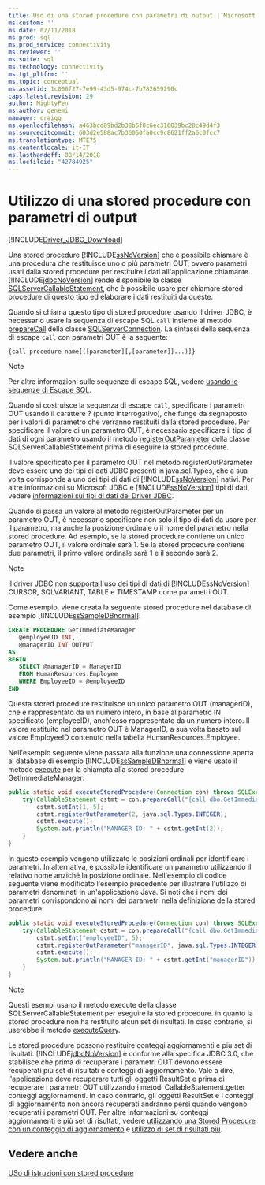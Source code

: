 ```yaml
---
title: Uso di una stored procedure con parametri di output | Microsoft Docs
ms.custom: ''
ms.date: 07/11/2018
ms.prod: sql
ms.prod_service: connectivity
ms.reviewer: ''
ms.suite: sql
ms.technology: connectivity
ms.tgt_pltfrm: ''
ms.topic: conceptual
ms.assetid: 1c006f27-7e99-43d5-974c-7b782659290c
caps.latest.revision: 29
author: MightyPen
ms.author: genemi
manager: craigg
ms.openlocfilehash: a463bcd89bd2b38b6f0c6ec316039bc28c49d4f3
ms.sourcegitcommit: 603d2e588ac7b36060fa0cc9c8621ff2a6c0fcc7
ms.translationtype: MTE75
ms.contentlocale: it-IT
ms.lasthandoff: 08/14/2018
ms.locfileid: "42784925"
---
```

# <a name="using-a-stored-procedure-with-output-parameters"></a>Utilizzo di una stored procedure con parametri di output

[!INCLUDE[Driver_JDBC_Download](../../includes/driver_jdbc_download.md)]

Una stored procedure [!INCLUDE[ssNoVersion](../../includes/ssnoversion-md.md)] che è possibile chiamare è una procedura che restituisce uno o più parametri OUT, ovvero parametri usati dalla stored procedure per restituire i dati all'applicazione chiamante. [!INCLUDE[jdbcNoVersion](../../includes/jdbcnoversion_md.md)] rende disponibile la classe [SQLServerCallableStatement](../../connect/jdbc/reference/sqlservercallablestatement-class.md), che è possibile usare per chiamare stored procedure di questo tipo ed elaborare i dati restituiti da queste.

Quando si chiama questo tipo di stored procedure usando il driver JDBC, è necessario usare la sequenza di escape SQL `call` insieme al metodo [prepareCall](../../connect/jdbc/reference/preparecall-method-sqlserverconnection.md) della classe [SQLServerConnection](../../connect/jdbc/reference/sqlserverconnection-class.md). La sintassi della sequenza di escape `call` con parametri OUT è la seguente:

`{call procedure-name[([parameter][,[parameter]]...)]}`

> [!NOTE]  
> Per altre informazioni sulle sequenze di escape SQL, vedere [usando le sequenze di Escape SQL](../../connect/jdbc/using-sql-escape-sequences.md).

Quando si costruisce la sequenza di escape `call`, specificare i parametri OUT usando il carattere ? (punto interrogativo), che funge da segnaposto per i valori di parametro che verranno restituiti dalla stored procedure. Per specificare il valore di un parametro OUT, è necessario specificare il tipo di dati di ogni parametro usando il metodo [registerOutParameter](../../connect/jdbc/reference/registeroutparameter-method-sqlservercallablestatement.md) della classe SQLServerCallableStatement prima di eseguire la stored procedure.

Il valore specificato per il parametro OUT nel metodo registerOutParameter deve essere uno dei tipi di dati JDBC presenti in java.sql.Types, che a sua volta corrisponde a uno dei tipi di dati di [!INCLUDE[ssNoVersion](../../includes/ssnoversion-md.md)] nativi. Per altre informazioni su Microsoft JDBC e [!INCLUDE[ssNoVersion](../../includes/ssnoversion-md.md)] tipi di dati, vedere [informazioni sui tipi di dati del Driver JDBC](../../connect/jdbc/understanding-the-jdbc-driver-data-types.md).

Quando si passa un valore al metodo registerOutParameter per un parametro OUT, è necessario specificare non solo il tipo di dati da usare per il parametro, ma anche la posizione ordinale o il nome del parametro nella stored procedure. Ad esempio, se la stored procedure contiene un unico parametro OUT, il valore ordinale sarà 1. Se la stored procedure contiene due parametri, il primo valore ordinale sarà 1 e il secondo sarà 2.

> [!NOTE]  
> Il driver JDBC non supporta l'uso dei tipi di dati di [!INCLUDE[ssNoVersion](../../includes/ssnoversion-md.md)] CURSOR, SQLVARIANT, TABLE e TIMESTAMP come parametri OUT.

Come esempio, viene creata la seguente stored procedure nel database di esempio [!INCLUDE[ssSampleDBnormal](../../includes/sssampledbnormal_md.md)]:

```sql
CREATE PROCEDURE GetImmediateManager  
   @employeeID INT,  
   @managerID INT OUTPUT  
AS  
BEGIN  
   SELECT @managerID = ManagerID
   FROM HumanResources.Employee
   WHERE EmployeeID = @employeeID  
END
```

Questa stored procedure restituisce un unico parametro OUT (managerID), che è rappresentato da un numero intero, in base al parametro IN specificato (employeeID), anch'esso rappresentato da un numero intero. Il valore restituito nel parametro OUT è ManagerID, a sua volta basato sul valore EmployeeID contenuto nella tabella HumanResources.Employee.

Nell'esempio seguente viene passata alla funzione una connessione aperta al database di esempio [!INCLUDE[ssSampleDBnormal](../../includes/sssampledbnormal_md.md)] e viene usato il metodo [execute](../../connect/jdbc/reference/execute-method-sqlserverstatement.md) per la chiamata alla stored procedure GetImmediateManager:

```java
public static void executeStoredProcedure(Connection con) throws SQLException {  
    try(CallableStatement cstmt = con.prepareCall("{call dbo.GetImmediateManager(?, ?)}");) {  
        cstmt.setInt(1, 5);  
        cstmt.registerOutParameter(2, java.sql.Types.INTEGER);  
        cstmt.execute();  
        System.out.println("MANAGER ID: " + cstmt.getInt(2));  
    }  
}
```

In questo esempio vengono utilizzate le posizioni ordinali per identificare i parametri. In alternativa, è possibile identificare un parametro utilizzando il relativo nome anziché la posizione ordinale. Nell'esempio di codice seguente viene modificato l'esempio precedente per illustrare l'utilizzo di parametri denominati in un'applicazione Java. Si noti che i nomi dei parametri corrispondono ai nomi dei parametri nella definizione della stored procedure:

```java
public static void executeStoredProcedure(Connection con) throws SQLException {  
    try(CallableStatement cstmt = con.prepareCall("{call dbo.GetImmediateManager(?, ?)}"); ) {  
        cstmt.setInt("employeeID", 5);  
        cstmt.registerOutParameter("managerID", java.sql.Types.INTEGER);  
        cstmt.execute();  
        System.out.println("MANAGER ID: " + cstmt.getInt("managerID"));  
    }  
}
```

> [!NOTE]  
> Questi esempi usano il metodo execute della classe SQLServerCallableStatement per eseguire la stored procedure. in quanto la stored procedure non ha restituito alcun set di risultati. In caso contrario, si userebbe il metodo [executeQuery](../../connect/jdbc/reference/executequery-method-sqlserverstatement.md).

Le stored procedure possono restituire conteggi aggiornamenti e più set di risultati. [!INCLUDE[jdbcNoVersion](../../includes/jdbcnoversion_md.md)] è conforme alla specifica JDBC 3.0, che stabilisce che prima di recuperare i parametri OUT devono essere recuperati più set di risultati e conteggi di aggiornamento. Vale a dire, l'applicazione deve recuperare tutti gli oggetti ResultSet e prima di recuperare i parametri OUT utilizzando i metodi CallableStatement.getter conteggi aggiornamenti. In caso contrario, gli oggetti ResultSet e i conteggi di aggiornamento non ancora recuperati andranno persi quando vengono recuperati i parametri OUT. Per altre informazioni su conteggi aggiornamenti e più set di risultati, vedere [utilizzando una Stored Procedure con un conteggio di aggiornamento](../../connect/jdbc/using-a-stored-procedure-with-an-update-count.md) e [utilizzo di set di risultati più](../../connect/jdbc/using-multiple-result-sets.md).

## <a name="see-also"></a>Vedere anche

[USo di istruzioni con stored procedure](../../connect/jdbc/using-statements-with-stored-procedures.md)
